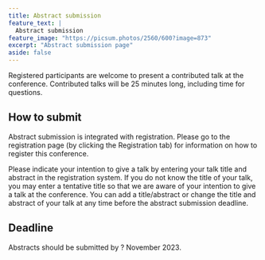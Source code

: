 ```yaml
---
title: Abstract submission
feature_text: |
  Abstract submission
feature_image: "https://picsum.photos/2560/600?image=873"
excerpt: "Abstract submission page"
aside: false
---
```


Registered participants are welcome to present a contributed talk at the conference. Contributed talks will be 25 minutes long, including time for questions.

## How to submit

Abstract submission is integrated with registration. Please go to the registration page (by clicking the Registration tab) for information on how to register this conference.

Please indicate your intention to give a talk by entering your talk title and abstract in the registration system. 
If you do not know the title of your talk, you may enter a tentative title so that we are aware of your intention to 
give a talk at the conference. You can add a title/abstract or change the title and abstract of your talk at any time 
before the abstract submission deadline.

## Deadline

Abstracts should be submitted by ? November 2023.
